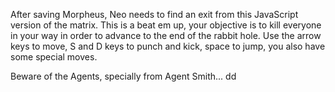 After saving Morpheus, Neo needs to find an exit from this JavaScript version of the matrix.
This is a beat em up, your objective is to kill everyone in your way in order to advance to the end of the rabbit hole.
Use the arrow keys to move, S and D keys to punch and kick, space to jump, you also have some special moves.

Beware of the Agents, specially from Agent Smith...
dd